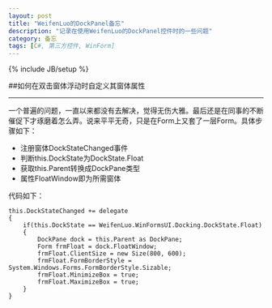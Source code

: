 ```yaml
---
layout: post
title: "WeifenLuo的DockPanel备忘"
description: "记录在使用WeifenLuo的DockPanel控件时的一些问题"
category: 备忘
tags: [C#, 第三方控件, WinForm]
---
```

{% include JB/setup %}

##如何在双击窗体浮动时自定义其窗体属性

---
一个普遍的问题，一直以来都没有去解决，觉得无伤大雅。最后还是在同事的不断催促下才琢磨着怎么弄。说来平平无奇，只是在Form上又套了一层Form。具体步骤如下：

* 注册窗体DockStateChanged事件
* 判断this.DockState为DockState.Float
* 获取this.Parent转换成DockPane类型
* 属性FloatWindow即为所需窗体

代码如下：

    this.DockStateChanged += delegate
    {
        if(this.DockState == WeifenLuo.WinFormsUI.Docking.DockState.Float)
        {
            DockPane dock = this.Parent as DockPane;
            Form frmFloat = dock.FloatWindow;
            frmFloat.ClientSize = new Size(800, 600);
            frmFloat.FormBorderStyle = System.Windows.Forms.FormBorderStyle.Sizable;
            frmFloat.MinimizeBox = true;
            frmFloat.MaximizeBox = true;
        }
    }
